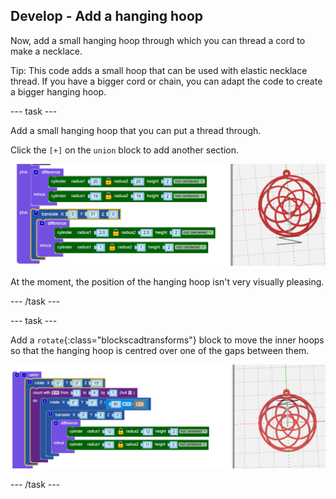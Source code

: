## Develop - Add a hanging hoop

Now, add a small hanging hoop through which you can thread a cord to make a necklace. 

Tip: This code adds a small hoop that can be used with elastic necklace thread. If you have a bigger cord or chain, you can adapt the code to create a bigger hanging hoop. 
	
--- task ---

Add a small hanging hoop that you can put a thread through. 

Click the `[+]` on the `union` block to add another section. 
	
![screenshot](images/pendant-hang.png) 
	
At the moment, the position of the hanging hoop isn't very visually pleasing.  

--- /task ---

--- task ---

Add a `rotate`{:class="blockscadtransforms"} block to move the inner hoops so that the hanging hoop is centred over one of the gaps between them. 

![screenshot](images/pendant-hang-rotate.png) 
	
--- /task ---	


	

